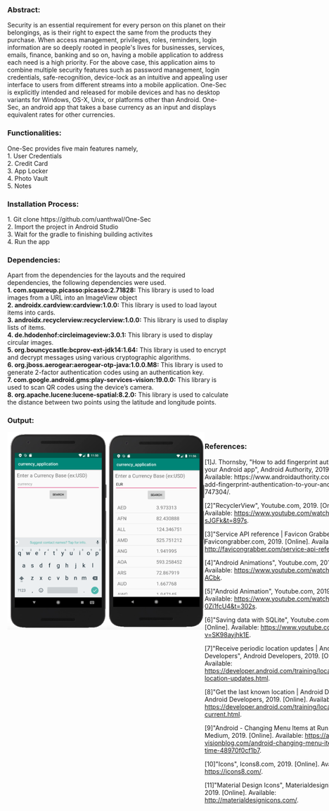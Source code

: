 <h3><b>Abstract:</b></h3>Security is an essential requirement for every person on this planet on their belongings, as is their right to expect the same from the products they purchase. When access management, privileges, roles, reminders, login information are so deeply rooted in people's lives for businesses, services, emails, finance, banking and so on, having a mobile application to address each need is a high priority. For the above case, this application aims to combine multiple security features such as password management, login credentials, safe-recognition, device-lock as an intuitive and appealing user interface to users from different streams into a mobile application. One-Sec is explicitly intended and released for mobile devices and has no desktop variants for Windows, OS-X, Unix, or platforms other than Android. 
One-Sec, an android app that takes a base currency as an input and displays equivalent rates for other currencies.

<h3><b>Functionalities:</b></h3>One-Sec provides five main features namely,<br/>
1. User Credentials <br/>
2. Credit Card <br/>
3. App Locker <br/>
4. Photo Vault <br/>
5. Notes <br/>

<h3><b>Installation Process:</b></h3>1. Git clone https://github.com/uanthwal/One-Sec<br/>
2. Import the project in Android Studio<br/>
3. Wait for the gradle to finishing building activites<br/>
4. Run the app<br/>

<h3><b>Dependencies:</b></h3>
Apart from the dependencies for the layouts and the required dependencies, the following dependencies were used. <br/>
<b>1. com.squareup.picasso:picasso:2.71828:</b> This library is used to load images from a URL into an ImageView object <br/>
<b>2. androidx.cardview:cardview:1.0.0:</b> This library is used to load layout items into cards. <br/>
<b>3. androidx.recyclerview:recyclerview:1.0.0:</b> This library is used to display lists of items. <br/>
<b>4. de.hdodenhof:circleimageview:3.0.1:</b> This library is used to display circular images. <br/>
<b>5. org.bouncycastle:bcprov-ext-jdk14:1.64:</b> This library is used to encrypt and decrypt messages using various cryptographic algorithms. <br/>
<b>6. org.jboss.aerogear:aerogear-otp-java:1.0.0.M8:</b> This library is used to generate 2-factor authentication codes using an authentication key. <br/>
<b>7. com.google.android.gms:play-services-vision:19.0.0:</b> This library is used to scan QR codes using the device’s camera.  <br/>
<b>8. org.apache.lucene:lucene-spatial:8.2.0:</b> This library is used to calculate the distance between two points using the latitude and longitude points. <br/>

<h3><b>Output:</b></h3>
<div style="display:flex;">
  <img src="https://github.com/uanthwal/Currency_Converter/blob/master/app_run_picture_1.png" height="450"/>
  <img src="https://github.com/uanthwal/Currency_Converter/blob/master/app_run_picture_2.png" height="450"/>
<div>

<h3><b>References:</b></h3>
[1]J. Thornsby, "How to add fingerprint authentication to your Android app", Android Authority, 2019. [Online]. Available: https://www.androidauthority.com/how-to-add-fingerprint-authentication-to-your-android-app-747304/.

[2]"RecyclerView", Youtube.com, 2019. [Online]. Available: https://www.youtube.com/watch?v=Vyqz_-sJGFk&t=897s.

[3]"Service API reference | Favicon Grabber", Favicongrabber.com, 2019. [Online]. Available: http://favicongrabber.com/service-api-reference.

[4]"Android Animations", Youtube.com, 2019. [Online]. Available: https://www.youtube.com/watch?v=n4IyvL-ACbk.

[5]"Android Animation", Youtube.com, 2019. [Online]. Available: https://www.youtube.com/watch?v=IK-0Zi1fcU4&t=302s.

[6]"Saving data with SQLite", Youtube.com, 2019. [Online]. Available: https://www.youtube.com/watch?v=SK98ayjhk1E.

[7]"Receive periodic location updates  |  Android Developers", Android Developers, 2019. [Online]. Available: https://developer.android.com/training/location/receive-location-updates.html.

[8]"Get the last known location  |  Android Developers", Android Developers, 2019. [Online]. Available: https://developer.android.com/training/location/retrieve-current.html.

[9]"Android - Changing Menu Items at Run Time", Medium, 2019. [Online]. Available: https://android.i-visionblog.com/android-changing-menu-items-at-run-time-48970f0cf1b7.

[10]"Icons", Icons8.com, 2019. [Online]. Available: https://icons8.com/.

[11]"Material Design Icons", Materialdesignicons.com, 2019. [Online]. Available: http://materialdesignicons.com/.
